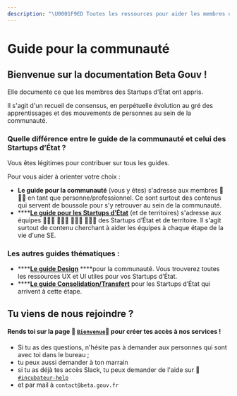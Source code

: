 ```yaml
---
description: "\U0001F9ED Toutes les ressources pour aider les membres de la communauté à s'y retrouver dans l'organisation beta.gouv.fr."
---
```


# Guide pour la communauté

## Bienvenue sur la documentation Beta Gouv !

Elle documente ce que les membres des Startups d'État ont appris.

Il s'agit d'un recueil de consensus, en perpétuelle évolution au gré des apprentissages et des mouvements de personnes au sein de la communauté.

### Quelle différence entre le guide de la communauté et celui des Startups d’État ?

Vous êtes légitimes pour contribuer sur tous les guides.

Pour vous aider à orienter votre choix :

* **Le guide pour la communauté** \(vous y êtes\) s'adresse aux membres 💃 🕺🏾 en tant que personne/professionnel. Ce sont surtout des contenus qui servent de boussole pour s'y retrouver au sein de la communauté.
* \*\*\*\*[**Le guide pour les Startups d’État**](https://doc.incubateur.net/startups/) \(et de territoires\) s'adresse aux équipes ‍👩🏽‍💻 👨🏼‍💻 👩🏼‍💼 👨🏻‍💼 des Startups d’État et de territoire. Il s'agit surtout de contenu cherchant à aider les équipes à chaque étape de la vie d'une SE.

### Les autres guides thématiques :

* \*\*\*\*[**Le guide Design**](https://doc.incubateur.net/design/) ****pour la communauté. Vous trouverez toutes les ressources UX et UI utiles pour vos Startups d’État.
* \*\*\*\*[**Le guide Consolidation/Transfert**](https://doc.incubateur.net/consolidation/) pour les Startups d’État qui arrivent à cette étape.

## Tu viens de nous rejoindre ?

#### Rends toi sur la page 🐣 [`Bienvenue`](travailler-a-beta-gouv/bienvenue/)🐣 pour créer tes accès à nos services !

* Si tu as des questions, n'hésite pas à demander aux personnes qui sont avec toi dans le bureau ;
* tu peux aussi demander à ton marrain
* si tu as déjà tes accès Slack, tu peux demander de l'aide sur 💬 [`#incubateur-help`](https://startups-detat.slack.com/messages/incubateur-help/)
* et par mail à `contact@beta.gouv.fr`



